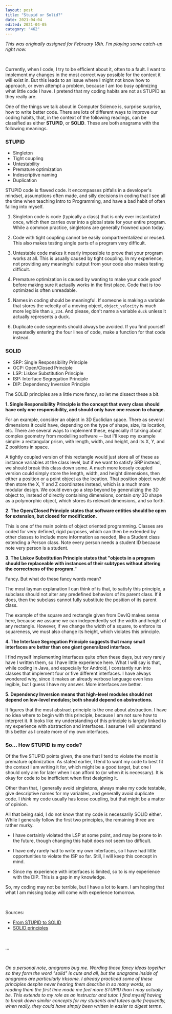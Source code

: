 ```yaml
---
layout: post
title: "Stupid or Solid?"
date: 2021-04-04
edited: 2021-04-05
category: "462"
---
```


*This was originally assigned for February 18th. I'm playing some catch-up right now.*

<br/>

Currently, when I code, I try to be efficient about it, often to a fault. I want to implement my changes in the most correct way possible for the context it will exist in. But this leads to an issue where I might not know how to approach, or even attempt a problem, because I am too busy optimizing what little code I have. I pretend that my coding habits are not as STUPID as they really are.

One of the things we talk about in Computer Science is, surprise surprise, how to write better code. There are lots of different ways to improve our coding habits, that, in the context of the following readings, can be classified as either **STUPID**, or **SOLID**. These are both anagrams with the following meanings.


### STUPID

- Singleton
- Tight coupling
- Untestability
- Premature optimization
- Indescriptive naming
- Duplication

STUPID code is flawed code. It encompasses pitfalls in a developer's mindset, assumptions often made, and silly decisions in coding that I see all the time when teaching Intro to Programming, and have a bad habit of often falling into myself.

1. Singleton code is code (typically a class) that is only ever instantiated once, which then carries over into a global state for your entire program. While a common practice, singletons are generally frowned upon today.

2. Code with tight coupling cannot be easily compartmentalized or reused. This also makes testing single parts of a program very difficult.

3. Untestable code makes it nearly impossible to prove that your program works at all. This is usually caused by tight coupling. In my experience, not providing any meaningful output from your code also makes testing difficult.

4. Premature optimization is caused by wanting to make your code *good* before making sure it actually works in the first place. Code that is too optimized is often unreadable.

5. Names in coding should be meaningful. If someone is making a variable that stores the velocity of a moving object, `object_velocity` is much more legible than `x_234`. And please, don't name a variable `duck` unless it actually represents a duck.

6. Duplicate code segments should always be avoided. If you find yourself repeatedly entering the four lines of code, make a function for that code instead.


### SOLID

- SRP: Single Responsibility Principle
- OCP: Open/Closed Principle
- LSP: Liskov Substitution Principle
- ISP: Interface Segregation Principle
- DIP: Dependency Inversion Principle

The SOLID principles are a little more fancy, so let me dissect these a bit.

**1. Single Responsibility Principle is the concept that every class should have only one responsibility, and should only have one reason to change.**

For an example, consider an object in 3D Euclidian space. There as several dimensions it could have, depending on the type of shape, size, its location, etc. There are several ways to implement these, especially if talking about complex geometry from modelling software -- but I'll keep my example simple: a rectangular prism, with length, width, and height, and its X, Y, and Z positions in space.

A tightly coupled version of this rectangle would just store all of these as instance variables at the class level, but if we want to satisfy SRP instead, we should break this class down some. A much more loosely coupled version could simply store the length, width, and height dimensions, then either a position or a point object as the location. That position object would then store the X, Y and Z coordinates instead, which is a much more modular design. We could even go a step beyond by generalizing the 3D object to, instead of directly containing dimensions, contain *any* 3D shape as a polymorphic object, which stores its relevant dimensions, and so forth.

**2. The Open/Closed Principle states that software entities should be open for extension, but closed for modification.**

This is one of the main points of object oriented programming. Classes are coded for very defined, rigid purposes, which can then be extended by other classes to include more information as needed, like a Student class extending a Person class. Note every person needs a student ID because note very person is a student.

**3. The Liskov Substitution Principle states that "objects in a program should be replaceable with instances of their subtypes without altering the correctness of the program."**

Fancy. But what do these fancy words mean?

The most layman explanation I can think of is that, to satisfy this principle, a subclass should not alter any predefined behaviors of its parent class. If it does, then the subclass cannot fully substitute the position of its parent class.

The example of the square and rectangle given from DevIQ makes sense here, because we assume we can independently set the width and height of any rectangle. However, if we change the width of a square, to enforce its squareness, we must also change its height, which violates this principle.

**4. The Interface Segregation Principle suggests that many small interfaces are better than one giant generalized interface.**

I find myself implementing interfaces quite often these days, but very rarely have I written them, so I have little experience here. What I will say is that, while coding in Java, and especially for Android, I constantly run into classes that implement four or five different interfaces. I have always wondered why, since it makes an already verbose language even less legible, but I guess I have my answer. More interfaces are better.

**5. Dependency Inversion means that high-level modules should not depend on low-level modules; both should depend on abstractions.**

It figures that the most abstract principle is the one about abstraction. I have no idea where to begin with this principle, because I am not sure how to interpret it. It looks like my understanding of this principle is largely linked to my experience with abstraction and interfaces. I assume I will understand this better as I create more of my own interfaces.


### So... How STUPID is my code?

Of the five STUPID points given, the one that I tend to violate the most is premature optimization. As stated earlier, I tend to want my code to best fit the context I am writing it for, which might be a good target, but one I should only aim for later when I can afford to (or when it is necessary). It is okay for code to be inefficient when first designing it.

Other than that, I generally avoid singletons, always make my code testable, give descriptive names for my variables, and generally avoid duplicate code. I *think* my code usually has loose coupling, but that might be a matter of opinion.

All that being said, I do not know that my code is necessarily SOLID either. While I generally follow the first two principles, the remaining three are rather murky.

- I have certainly violated the LSP at some point, and may be prone to in the future, though changing this habit does not seem too difficult.

- I have only rarely had to write my own interfaces, so I have had little opportunities to violate the ISP so far. Still, I will keep this concept in mind.

- Since my experience with interfaces is limited, so to is my experience with the DIP. This is a gap in my knowledge.

So, my coding may not be terrible, but I have a lot to learn. I am hoping that what I am missing today will come with experience tomorrow.

<br/>

Sources:
- [From STUPID to SOLID](https://williamdurand.fr/2013/07/30/from-stupid-to-solid-code/)
- [SOLID principles](https://deviq.com/principles/solid)

<br/>

...

<br/>

*On a personal note, anagrams bug me. Wording those fancy ideas together so they form the word "solid" is cute and all, but the anagrams inside of anagrams are particularly irksome. I already practiced some of these principles despite never hearing them describe in so many words, so reading them the first time made me feel more STUPID than I may actually be. This extends to my role as an instructor and tutor. I find myself having to break down similar concepts for my students and tutees quite frequently, when really, they could have simply been written in easier to digest terms.*


